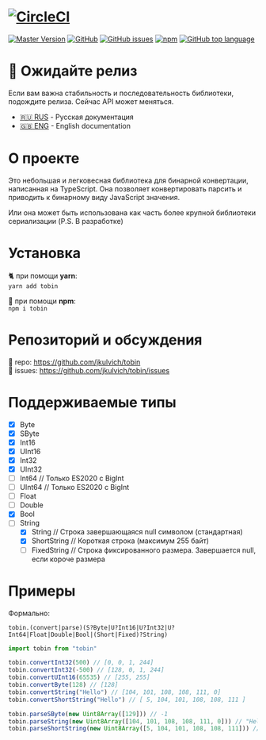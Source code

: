 # [![CircleCI](https://circleci.com/gh/jkulvich/tobin.svg)](https://circleci.com/gh/jkulvich/tobin)
[![Master Version](https://img.shields.io/github/package-json/v/jkulvich/tobin/master.svg?style=flat-square)](https://github.com/jkulvich/tobin)
[![GitHub](https://img.shields.io/github/license/jkulvich/tobin?style=flat-square)](https://github.com/jkulvich/tobin/blob/master/LICENSE)
[![GitHub issues](https://img.shields.io/github/issues/jkulvich/tobin?style=flat-square)](https://github.com/jkulvich/tobin/issues)
[![npm](https://img.shields.io/npm/dw/tobin?style=flat-square)](https://www.npmjs.com/package/tobin)
[![GitHub top language](https://img.shields.io/github/languages/top/jkulvich/tobin?style=flat-square)](https://github.com/jkulvich/tobin)

# :construction: Ожидайте релиз
Если вам важна стабильность и последовательность библиотеки,
подождите релиза. Сейчас API может меняться.

- [:ru: RUS](./README.ru.md) - Русская документация
- [:uk: ENG](./README.md) - English documentation

# О проекте
Это небольшая и легковесная библиотека для бинарной конвертации,
написанная на TypeScript. Она позволяет конвертировать парсить
и приводить к бинарному виду JavaScript значения.

Или она может быть использована как часть более крупной библиотеки
сериализации (P.S. В разработке)

# Установка
:cat2: при помощи **yarn**:  
`yarn add tobin`

:wrench: при помощи **npm**:  
`npm i tobin`

# Репозиторий и обсуждения
:floppy_disk: repo: https://github.com/jkulvich/tobin  
:speech_balloon: issues: https://github.com/jkulvich/tobin/issues

# Поддерживаемые типы

- [x] Byte
- [x] SByte
- [x] Int16
- [x] UInt16
- [x] Int32
- [x] UInt32
- [ ] Int64 // Только ES2020 с BigInt
- [ ] UInt64 // Только ES2020 с BigInt
- [ ] Float
- [ ] Double
- [x] Bool
- [ ] String
    - [x] String // Строка завершающаяся null символом (стандартная)
    - [x] ShortString // Короткая строка (максимум 255 байт)
    - [ ] FixedString // Строка фиксированного размера. Завершается null, если короче размера

# Примеры

Формально:
```
tobin.(convert|parse)(S?Byte|U?Int16|U?Int32|U?Int64|Float|Double|Bool|(Short|Fixed)?String)
```

```javascript
import tobin from "tobin"

tobin.convertInt32(500) // [0, 0, 1, 244]
tobin.convertInt32(-500) // [128, 0, 1, 244]
tobin.convertUInt16(65535) // [255, 255]
tobin.convertByte(128) // [128]
tobin.convertString("Hello") // [104, 101, 108, 108, 111, 0]
tobin.convertShortString("Hello") // [ 5, 104, 101, 108, 108, 111 ]

tobin.parseSByte(new Uint8Array([129])) // -1
tobin.parseString(new Uint8Array([104, 101, 108, 108, 111, 0])) // "Hello"
tobin.parseShortString(new Uint8Array([5, 104, 101, 108, 108, 111])) // "Hello"
```
